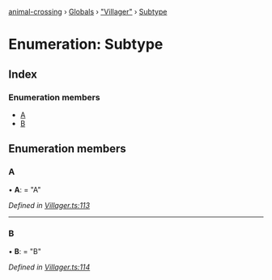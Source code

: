 [animal-crossing](../README.md) › [Globals](../globals.md) › ["Villager"](../modules/_villager_.md) › [Subtype](_villager_.subtype.md)

# Enumeration: Subtype

## Index

### Enumeration members

* [A](_villager_.subtype.md#a)
* [B](_villager_.subtype.md#b)

## Enumeration members

###  A

• **A**: = "A"

*Defined in [Villager.ts:113](https://github.com/Norviah/animal-crossing/blob/95a2959/module/types/Villager.ts#L113)*

___

###  B

• **B**: = "B"

*Defined in [Villager.ts:114](https://github.com/Norviah/animal-crossing/blob/95a2959/module/types/Villager.ts#L114)*
